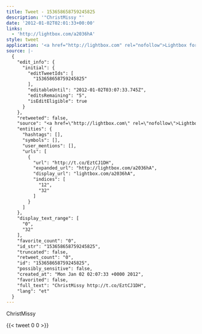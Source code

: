 ```yaml
---
title: Tweet - 153658658759245825
description: '"ChristMissy "'
date: '2012-01-02T02:01:33+00:00'
links:
  - 'http://lightbox.com/a2036hA'
style: tweet
application: '<a href="http://lightbox.com" rel="nofollow">Lightbox for Android</a>'
source: |-
  {
    "edit_info": {
      "initial": {
        "editTweetIds": [
          "153658658759245825"
        ],
        "editableUntil": "2012-01-02T03:07:33.745Z",
        "editsRemaining": "5",
        "isEditEligible": true
      }
    },
    "retweeted": false,
    "source": "<a href=\"http://lightbox.com\" rel=\"nofollow\">Lightbox for Android</a>",
    "entities": {
      "hashtags": [],
      "symbols": [],
      "user_mentions": [],
      "urls": [
        {
          "url": "http://t.co/EztCJ1DH",
          "expanded_url": "http://lightbox.com/a2036hA",
          "display_url": "lightbox.com/a2036hA",
          "indices": [
            "12",
            "32"
          ]
        }
      ]
    },
    "display_text_range": [
      "0",
      "32"
    ],
    "favorite_count": "0",
    "id_str": "153658658759245825",
    "truncated": false,
    "retweet_count": "0",
    "id": "153658658759245825",
    "possibly_sensitive": false,
    "created_at": "Mon Jan 02 02:07:33 +0000 2012",
    "favorited": false,
    "full_text": "ChristMissy http://t.co/EztCJ1DH",
    "lang": "et"
  }
---
```

ChristMissy 
    
{{< tweet 0 0 >}}
    
